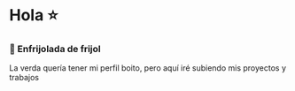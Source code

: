 # Hola :star:

### :seedling: Enfrijolada de frijol

La verda quería tener mi perfil boito, pero aquí iré subiendo mis proyectos y trabajos


